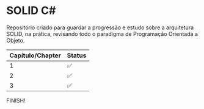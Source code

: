 
# SOLID C#

Repositório criado para guardar a progressão e estudo sobre a arquitetura SOLID, na prática, revisando todo o paradigma de Programação Orientada a Objeto.


Capítulo/Chapter |Status|
|----------------|------|
|1|✅|
|2|✅|
|3|✅|


FINISH!